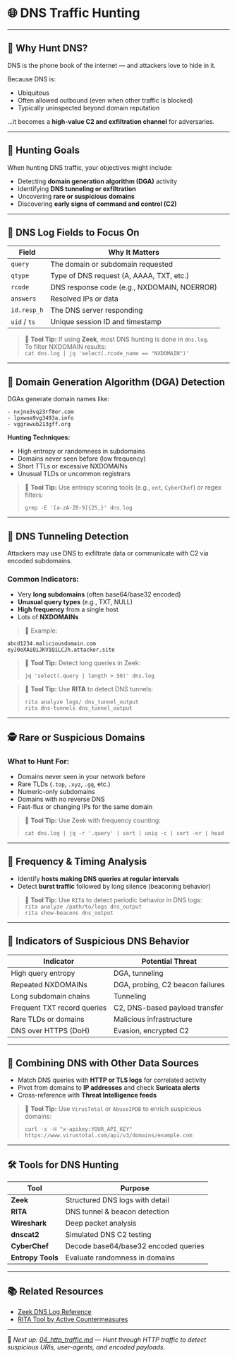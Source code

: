 # 🌐 DNS Traffic Hunting

---

## 🧠 Why Hunt DNS?

DNS is the phone book of the internet — and attackers love to hide in it.

Because DNS is:
- Ubiquitous
- Often allowed outbound (even when other traffic is blocked)
- Typically uninspected beyond domain reputation

...it becomes a **high-value C2 and exfiltration channel** for adversaries.

---

## 🎯 Hunting Goals

When hunting DNS traffic, your objectives might include:

- Detecting **domain generation algorithm (DGA)** activity
- Identifying **DNS tunneling or exfiltration**
- Uncovering **rare or suspicious domains**
- Discovering **early signs of command and control (C2)**

---

## 🧾 DNS Log Fields to Focus On

| Field             | Why It Matters                                   |
|------------------|---------------------------------------------------|
| `query`          | The domain or subdomain requested                 |
| `qtype`          | Type of DNS request (A, AAAA, TXT, etc.)          |
| `rcode`          | DNS response code (e.g., NXDOMAIN, NOERROR)       |
| `answers`        | Resolved IPs or data                              |
| `id.resp_h`      | The DNS server responding                         |
| `uid` / `ts`     | Unique session ID and timestamp                   |

> 🔧 **Tool Tip:** If using **Zeek**, most DNS hunting is done in `dns.log`.  
> To filter NXDOMAIN results:  
> `cat dns.log | jq 'select(.rcode_name == "NXDOMAIN")'`

---

## 🧬 Domain Generation Algorithm (DGA) Detection

DGAs generate domain names like:

```
- nxjne3vq23rf8er.com
- lpxwoa9vg3493a.info
- vggrewub213gff.org
```


**Hunting Techniques:**
- High entropy or randomness in subdomains
- Domains never seen before (low frequency)
- Short TTLs or excessive NXDOMAINs
- Unusual TLDs or uncommon registrars

> 🔧 **Tool Tip:** Use entropy scoring tools (e.g., `ent`, `CyberChef`) or regex filters:
>  
> `grep -E '[a-zA-Z0-9]{25,}' dns.log`

---

## 📡 DNS Tunneling Detection

Attackers may use DNS to exfiltrate data or communicate with C2 via encoded subdomains.

### Common Indicators:
- Very **long subdomains** (often base64/base32 encoded)
- **Unusual query types** (e.g., TXT, NULL)
- **High frequency** from a single host
- Lots of **NXDOMAINs**

> 🧪 Example:

```
abcd1234.maliciousdomain.com
eyJ0eXAiOiJKV1QiLCJh.attacker.site
```

> 🔧 **Tool Tip:** Detect long queries in Zeek:
> 
> `jq 'select(.query | length > 50)' dns.log`

> 🔧 **Tool Tip:** Use **RITA** to detect DNS tunnels:
> 
> `rita analyze logs/ dns_tunnel_output`  
> `rita dns-tunnels dns_tunnel_output`

---

## 🕵️ Rare or Suspicious Domains

### What to Hunt For:
- Domains never seen in your network before
- Rare TLDs (`.top`, `.xyz`, `.gq`, etc.)
- Numeric-only subdomains
- Domains with no reverse DNS
- Fast-flux or changing IPs for the same domain

> 🔧 **Tool Tip:** Use Zeek with frequency counting:
> 
> `cat dns.log | jq -r '.query' | sort | uniq -c | sort -nr | head`

---

## 🧪 Frequency & Timing Analysis

- Identify **hosts making DNS queries at regular intervals**
- Detect **burst traffic** followed by long silence (beaconing behavior)

> 🔧 **Tool Tip:** Use `RITA` to detect periodic behavior in DNS logs:  
> `rita analyze /path/to/logs dns_output`  
> `rita show-beacons dns_output`

---

## 🛑 Indicators of Suspicious DNS Behavior

| Indicator                        | Potential Threat                 |
|----------------------------------|----------------------------------|
| High query entropy               | DGA, tunneling                   |
| Repeated NXDOMAINs               | DGA, probing, C2 beacon failures |
| Long subdomain chains            | Tunneling                        |
| Frequent TXT record queries      | C2, DNS-based payload transfer   |
| Rare TLDs or domains             | Malicious infrastructure         |
| DNS over HTTPS (DoH)             | Evasion, encrypted C2            |

---

## 🧩 Combining DNS with Other Data Sources

- Match DNS queries with **HTTP or TLS logs** for correlated activity
- Pivot from domains to **IP addresses** and check **Suricata alerts**
- Cross-reference with **Threat Intelligence feeds**

> 🔧 **Tool Tip:** Use `VirusTotal` or `AbuseIPDB` to enrich suspicious domains:
> 
> `curl -s -H "x-apikey:YOUR_API_KEY" https://www.virustotal.com/api/v3/domains/example.com`

---

## 🛠 Tools for DNS Hunting

| Tool         | Purpose                              |
|--------------|---------------------------------------|
| **Zeek**     | Structured DNS logs with detail       |
| **RITA**     | DNS tunnel & beacon detection         |
| **Wireshark**| Deep packet analysis                  |
| **dnscat2**  | Simulated DNS C2 testing              |
| **CyberChef**| Decode base64/base32 encoded queries  |
| **Entropy Tools** | Evaluate randomness in domains  |

---

## 📚 Related Resources

- [Zeek DNS Log Reference](https://docs.zeek.org/en/current/scripts/base/protocols/dns/main.zeek.html)
- [RITA Tool by Active Countermeasures](https://www.activecountermeasures.com/free-tools/rita/)

---

📘 *Next up: [04_http_traffic.md](04_http_traffic.md) — Hunt through HTTP traffic to detect suspicious URIs, user-agents, and encoded payloads.*

